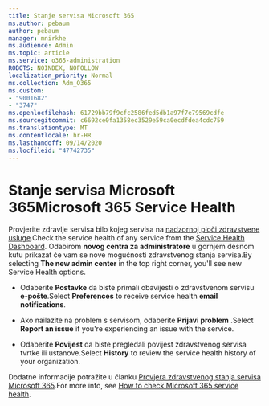 ```yaml
---
title: Stanje servisa Microsoft 365
ms.author: pebaum
author: pebaum
manager: mnirkhe
ms.audience: Admin
ms.topic: article
ms.service: o365-administration
ROBOTS: NOINDEX, NOFOLLOW
localization_priority: Normal
ms.collection: Adm_O365
ms.custom:
- "9001682"
- "3747"
ms.openlocfilehash: 61729bb79f9cfc2586fed5db1a97f7e79569cdfe
ms.sourcegitcommit: c6692ce0fa1358ec3529e59ca0ecdfdea4cdc759
ms.translationtype: MT
ms.contentlocale: hr-HR
ms.lasthandoff: 09/14/2020
ms.locfileid: "47742735"
---
```

# <a name="microsoft-365-service-health"></a><span data-ttu-id="f85ba-102">Stanje servisa Microsoft 365</span><span class="sxs-lookup"><span data-stu-id="f85ba-102">Microsoft 365 Service Health</span></span>


<span data-ttu-id="f85ba-103">Provjerite zdravlje servisa bilo kojeg servisa na [nadzornoj ploči zdravstvene usluge](https://admin.microsoft.com/Adminportal/Home?source=applauncher#/servicehealth).</span><span class="sxs-lookup"><span data-stu-id="f85ba-103">Check the service health of any service from the [Service Health Dashboard](https://admin.microsoft.com/Adminportal/Home?source=applauncher#/servicehealth).</span></span> <span data-ttu-id="f85ba-104">Odabirom **novog centra za administratore** u gornjem desnom kutu prikazat će vam se nove mogućnosti zdravstvenog stanja servisa.</span><span class="sxs-lookup"><span data-stu-id="f85ba-104">By selecting **The new admin center** in the top right corner, you'll see new Service Health options.</span></span>

- <span data-ttu-id="f85ba-105">Odaberite **Postavke** da biste primali obavijesti o zdravstvenom servisu **e-pošte**.</span><span class="sxs-lookup"><span data-stu-id="f85ba-105">Select **Preferences** to receive service health **email notifications**.</span></span>

- <span data-ttu-id="f85ba-106">Ako nailazite na problem s servisom, odaberite **Prijavi problem** .</span><span class="sxs-lookup"><span data-stu-id="f85ba-106">Select **Report an issue** if you're experiencing an issue with the service.</span></span>

- <span data-ttu-id="f85ba-107">Odaberite **Povijest** da biste pregledali povijest zdravstvenog servisa tvrtke ili ustanove.</span><span class="sxs-lookup"><span data-stu-id="f85ba-107">Select **History** to review the service health history of your organization.</span></span> 

<span data-ttu-id="f85ba-108">Dodatne informacije potražite u članku [Provjera zdravstvenog stanja servisa Microsoft 365](https://docs.microsoft.com/office365/enterprise/view-service-health).</span><span class="sxs-lookup"><span data-stu-id="f85ba-108">For more info, see [How to check Microsoft 365 service health](https://docs.microsoft.com/office365/enterprise/view-service-health).</span></span> 